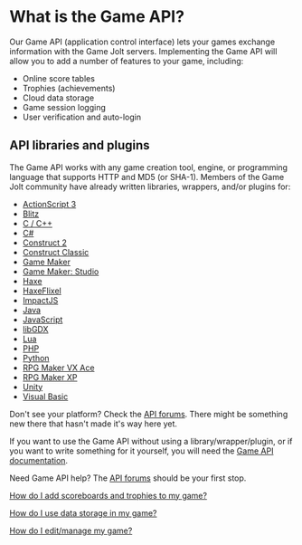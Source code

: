 # What is the Game API?

Our Game API (application control interface) lets your games exchange information with the Game Jolt servers. Implementing the Game API will allow you to add a number of features to your game, including:

- Online score tables 
- Trophies (achievements) 
- Cloud data storage 
- Game session logging 
- User verification and auto-login   

## API libraries and plugins

The Game API works with any game creation tool, engine, or programming language that supports HTTP and MD5 (or SHA-1). Members of the Game Jolt community have already written libraries, wrappers, and/or plugins for:

- [ActionScript 3](http://gamejolt.com/community/forums/topics/as3-trophy-api/305/) 
- [Blitz](http://gamejolt.com/community/forums/topics/blitzmax-api/1257/) 
- [C / C++](http://gamejolt.com/community/forums/topics/rock-hard-c-library/558/) 
- [C#](http://gamejolt.com/community/forums/topics/c-api/1285/) 
- [Construct 2](http://gamejolt.com/community/forums/topics/construct-2-api/2867/) 
- [Construct Classic](http://gamejolt.com/community/forums/topics/construct-plugin/242/) 
- [Game Maker](http://gamejolt.com/community/forums/topics/gm-library-2/1236/) 
- [Game Maker: Studio](http://gamejolt.com/community/forums/topics/gamemaker-studio-library-beta/1431/) 
- [Haxe](http://gamejolt.com/community/forums/topics/haxe-gamejolt-api/2076/) 
- [HaxeFlixel](http://gamejolt.com/community/forums/topics/haxe-and-haxeflixel-api-integration-updated/2604/) 
- [ImpactJS](http://gamejolt.com/community/forums/topics/impactjs-gamejolt-api-integration-plugin/2731/) 
- [Java](http://gamejolt.com/community/forums/topics/java-api/239/) 
- [JavaScript](http://gamejolt.com/community/forums/topics/javascript-api/5651/) 
- [libGDX](http://gamejolt.com/community/forums/topics/game-jolt-api-for-libgdx-experimental/4704/) 
- [Lua](http://gamejolt.com/community/forums/topics/lua-gamejolt-api/5955/) 
- [PHP](http://gamejolt.com/community/forums/topics/php-api/266/) 
- [Python](http://gamejolt.com/community/forums/topics/python-module-for-gjapi/1414/) 
- [RPG Maker VX Ace](http://gamejolt.com/community/forums/topics/gamejolt-achievement-api-for-rpg-maker-vx-ace-beta/5140/) 
- [RPG Maker XP](http://gamejolt.com/community/forums/topics/rpg-maker-xp-achievement-api-beta/7570/) 
- [Unity](http://gamejolt.com/community/forums/topics/unity-api/1803/) 
- [Visual Basic](http://gamejolt.com/community/forums/topics/visual-basic-game-jolt-api/2874/) 
  
Don't see your platform? Check the [API forums](http://gamejolt.com/community/forums/game-achievements/9/). There might be something new there that hasn't made it's way here yet.

If you want to use the Game API without using a library/wrapper/plugin, or if you want to write something for it yourself, you will need the [Game API documentation](https://github.com/gamejolt/doc-game-api). 

Need Game API help? The [API forums](http://gamejolt.com/community/forums/game-achievements/9/) should be your first stop.

[How do I add scoreboards and trophies to my game?](/add-api/index.md)

[How do I use data storage in my game?](/add-storage/index.md)

[How do I edit/manage my game?](/edit-game/index.md)
